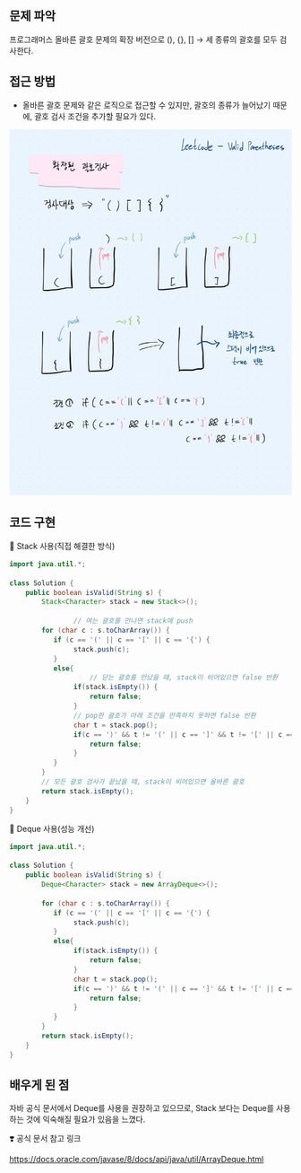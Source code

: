 ## 문제 파악

프로그래머스 올바른 괄호 문제의 확장 버전으로 (), {}, [] → 세 종류의 괄호를 모두 검사한다.

## 접근 방법

- 올바른 괄호 문제와 같은 로직으로 접근할 수 있지만, 괄호의 종류가 늘어났기 때문에, 괄호 검사 조건을 추가할 필요가 있다.

![Untitled Notebook-8.jpg](../img/img3.jpg)

## 코드 구현

💟 Stack 사용(직접 해결한 방식)

```java
import java.util.*;

class Solution {
    public boolean isValid(String s) {
        Stack<Character> stack = new Stack<>();
				
				// 여는 괄호를 만나면 stack에 push
        for (char c : s.toCharArray()) {
           if (c == '(' || c == '[' || c == '{') {
                stack.push(c);
           }
           else{
		            // 닫는 괄호를 만났을 때, stack이 비어있으면 false 반환 
                if(stack.isEmpty()) {
                    return false;
                }
                // pop한 괄호가 아래 조건을 만족하지 못하면 false 반환
                char t = stack.pop();
                if(c == ')' && t != '(' || c == ']' && t != '[' || c == '}' && t != '{') {
                    return false;
                }
           }
        }
        // 모든 괄호 검사가 끝났을 때, stack이 비어있으면 올바른 괄호
        return stack.isEmpty();
    }
}
```

💟 Deque 사용(성능 개선)

```java
import java.util.*;

class Solution {
    public boolean isValid(String s) {
        Deque<Character> stack = new ArrayDeque<>();

        for (char c : s.toCharArray()) {
           if (c == '(' || c == '[' || c == '{') {
                stack.push(c);
           }
           else{
                if(stack.isEmpty()) {
                    return false;
                }
                char t = stack.pop();
                if(c == ')' && t != '(' || c == ']' && t != '[' || c == '}' && t != '{') {
                    return false;
                }
           }
        }
        return stack.isEmpty();
    }
}
```

## 배우게 된 점

자바 공식 문서에서 Deque를 사용을 권장하고 있으므로, Stack 보다는 Deque를 사용하는 것에 익숙해질 필요가 있음을 느꼈다.

❣️ 공식 문서 참고 링크

https://docs.oracle.com/javase/8/docs/api/java/util/ArrayDeque.html